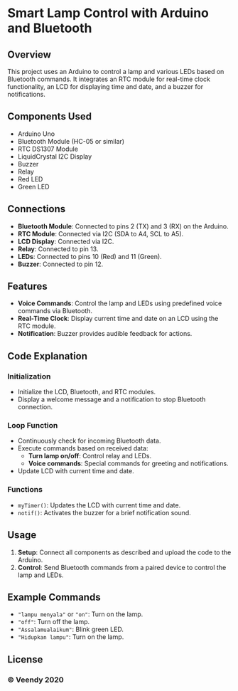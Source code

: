 # Smart Lamp Control with Arduino and Bluetooth

## Overview

This project uses an Arduino to control a lamp and various LEDs based on Bluetooth commands. It integrates an RTC module for real-time clock functionality, an LCD for displaying time and date, and a buzzer for notifications.

## Components Used

- Arduino Uno
- Bluetooth Module (HC-05 or similar)
- RTC DS1307 Module
- LiquidCrystal I2C Display
- Buzzer
- Relay
- Red LED
- Green LED

## Connections

- **Bluetooth Module**: Connected to pins 2 (TX) and 3 (RX) on the Arduino.
- **RTC Module**: Connected via I2C (SDA to A4, SCL to A5).
- **LCD Display**: Connected via I2C.
- **Relay**: Connected to pin 13.
- **LEDs**: Connected to pins 10 (Red) and 11 (Green).
- **Buzzer**: Connected to pin 12.

## Features

- **Voice Commands**: Control the lamp and LEDs using predefined voice commands via Bluetooth.
- **Real-Time Clock**: Display current time and date on an LCD using the RTC module.
- **Notification**: Buzzer provides audible feedback for actions.

## Code Explanation

### Initialization

- Initialize the LCD, Bluetooth, and RTC modules.
- Display a welcome message and a notification to stop Bluetooth connection.

### Loop Function

- Continuously check for incoming Bluetooth data.
- Execute commands based on received data:
  - **Turn lamp on/off**: Control relay and LEDs.
  - **Voice commands**: Special commands for greeting and notifications.
- Update LCD with current time and date.

### Functions

- `myTimer()`: Updates the LCD with current time and date.
- `notif()`: Activates the buzzer for a brief notification sound.

## Usage

1. **Setup**: Connect all components as described and upload the code to the Arduino.
2. **Control**: Send Bluetooth commands from a paired device to control the lamp and LEDs.

## Example Commands

- `"lampu menyala"` or `"on"`: Turn on the lamp.
- `"off"`: Turn off the lamp.
- `"Assalamualaikum"`: Blink green LED.
- `"Hidupkan lampu"`: Turn on the lamp.

## License

### © Veendy 2020
